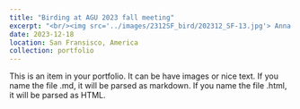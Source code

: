 ```yaml
---
title: "Birding at AGU 2023 fall meeting"
excerpt: "<br/><img src='../images/2312SF_bird/202312_SF-13.jpg'> Anna's Hummingbird"
date: 2023-12-18
location: San Fransisco, America
collection: portfolio
---
```


This is an item in your portfolio. It can be have images or nice text. If you name the file .md, it will be parsed as markdown. If you name the file .html, it will be parsed as HTML. 
